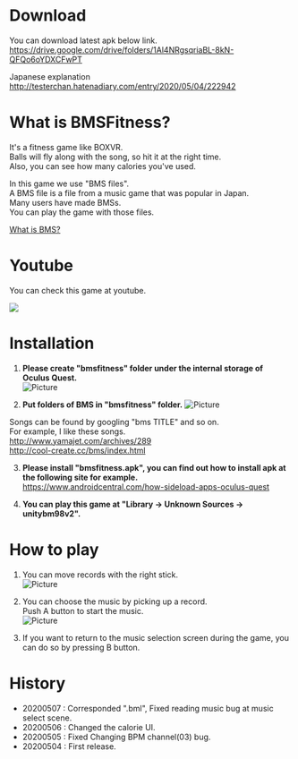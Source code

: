 # Download
You can download latest apk below link.  
<https://drive.google.com/drive/folders/1Al4NRgsqriaBL-8kN-QFQo6oYDXCFwPT>  
  

Japanese explanation  
<http://testerchan.hatenadiary.com/entry/2020/05/04/222942>
  

# What is BMSFitness?
It's a fitness game like BOXVR.  
Balls will fly along with the song, so hit it at the right time.  
Also, you can see how many calories you've used.

In this game we use "BMS files".  
A BMS file is a file from a music game that was popular in Japan.  
Many users have made BMSs.  
You can play the game with those files.  

[What is BMS?](https://fileinfo.com/extension/bms)  

# Youtube
You can check this game at youtube.  

[![](https://img.youtube.com/vi/q6tGXoZBBC8/0.jpg)](https://www.youtube.com/watch?v=q6tGXoZBBC8)


# Installation  
1. **Please create "bmsfitness" folder under the internal storage of Oculus Quest.**  
![Picture](https://cdn-ak.f.st-hatena.com/images/fotolife/m/m_training/20200504/20200504211600.png)  
  
  

2. **Put folders of BMS in "bmsfitness" folder.**
![Picture](https://cdn-ak.f.st-hatena.com/images/fotolife/m/m_training/20200504/20200504211651.png)  

Songs can be found by googling "bms TITLE" and so on.  
For example, I like these songs.  
<http://www.yamajet.com/archives/289>  
<http://cool-create.cc/bms/index.html>  

  

3. **Please install "bmsfitness.apk", you can find out how to install apk at the following site for example.**  
<https://www.androidcentral.com/how-sideload-apps-oculus-quest>  

4. **You can play this game at "Library -> Unknown Sources -> unitybm98v2".** 


# How to play
1. You can move records with the right stick.  
![Picture](https://cdn-ak.f.st-hatena.com/images/fotolife/m/m_training/20200504/20200504212801.jpg)  
  
  

2. You can choose the music by picking up a record.  
Push A button to start the music.  
![Picture](https://cdn-ak.f.st-hatena.com/images/fotolife/m/m_training/20200504/20200504212839.jpg)
  


3. If you want to return to the music selection screen during the game, you can do so by pressing B button.


# History
- 20200507 : Corresponded ".bml", Fixed reading music bug at music select scene.
- 20200506 : Changed the calorie UI.
- 20200505 : Fixed Changing BPM channel(03) bug. 
- 20200504 : First release.